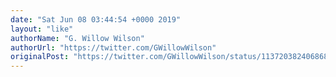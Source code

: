 ```yaml
---
date: "Sat Jun 08 03:44:54 +0000 2019"
layout: "like"
authorName: "G. Willow Wilson"
authorUrl: "https://twitter.com/GWillowWilson"
originalPost: "https://twitter.com/GWillowWilson/status/1137203824068685824"
---
```

